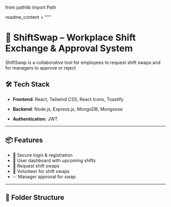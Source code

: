 from pathlib import Path

readme_content = """
# 🚀 ShiftSwap – Workplace Shift Exchange & Approval System

ShiftSwap is a collaborative tool for employees to request shift swaps and for managers to approve or reject 

## 🛠️ Tech Stack

- **Frontend**: React, Tailwind CSS, React Icons, Toastify  
- **Backend**: Node.js, Express.js, MongoDB, Mongoose  

- **Authentication**: JWT  

---

## 📦 Features

- 🔐 Secure login & registration  
- 👤 User dashboard with upcoming shifts  
- 🔄 Request shift swaps  
- 🤝 Volunteer for shift swaps  
- ✅ Manager approval for swap 

---

## 📁 Folder Structure

